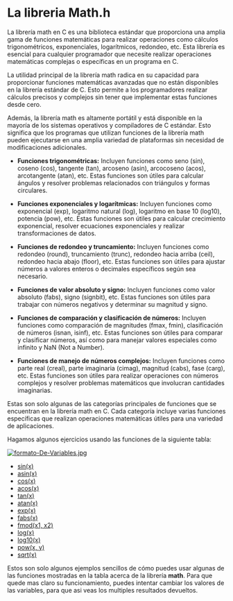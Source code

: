 # La libreria Math.h

La librería math en C es una biblioteca estándar que proporciona una amplia gama de funciones matemáticas para realizar operaciones como cálculos trigonométricos, exponenciales, logarítmicos, redondeo, etc. Esta librería es esencial para cualquier programador que necesite realizar operaciones matemáticas complejas o específicas en un programa en C.

La utilidad principal de la librería math radica en su capacidad para proporcionar funciones matemáticas avanzadas que no están disponibles en la librería estándar de C. Esto permite a los programadores realizar cálculos precisos y complejos sin tener que implementar estas funciones desde cero.

Además, la librería math es altamente portátil y está disponible en la mayoría de los sistemas operativos y compiladores de C estándar. Esto significa que los programas que utilizan funciones de la librería math pueden ejecutarse en una amplia variedad de plataformas sin necesidad de modificaciones adicionales.


- **Funciones trigonométricas:** Incluyen funciones como seno (sin), coseno (cos), tangente (tan), arcoseno (asin), arcocoseno (acos), arcotangente (atan), etc. Estas funciones son útiles para calcular ángulos y resolver problemas relacionados con triángulos y formas circulares.

- **Funciones exponenciales y logarítmicas:** Incluyen funciones como exponencial (exp), logaritmo natural (log), logaritmo en base 10 (log10), potencia (pow), etc. Estas funciones son útiles para calcular crecimiento exponencial, resolver ecuaciones exponenciales y realizar transformaciones de datos.

- **Funciones de redondeo y truncamiento:** Incluyen funciones como redondeo (round), truncamiento (trunc), redondeo hacia arriba (ceil), redondeo hacia abajo (floor), etc. Estas funciones son útiles para ajustar números a valores enteros o decimales específicos según sea necesario.

- **Funciones de valor absoluto y signo:** Incluyen funciones como valor absoluto (fabs), signo (signbit), etc. Estas funciones son útiles para trabajar con números negativos y determinar su magnitud y signo.

- **Funciones de comparación y clasificación de números:** Incluyen funciones como comparación de magnitudes (fmax, fmin), clasificación de números (isnan, isinf), etc. Estas funciones son útiles para comparar y clasificar números, así como para manejar valores especiales como infinito y NaN (Not a Number).

- **Funciones de manejo de números complejos:** Incluyen funciones como parte real (creal), parte imaginaria (cimag), magnitud (cabs), fase (carg), etc. Estas funciones son útiles para realizar operaciones con números complejos y resolver problemas matemáticos que involucran cantidades imaginarias.

Estas son solo algunas de las categorías principales de funciones que se encuentran en la librería math en C. Cada categoría incluye varias funciones específicas que realizan operaciones matemáticas útiles para una variedad de aplicaciones.

Hagamos algunos ejercicios usando las funciones de la siguiente tabla:

[![formato-De-Variables.jpg](https://i.postimg.cc/BQQf2gBC/formato-De-Variables.jpg)](https://postimg.cc/9zSkhyS4)


- [sin(x)](math1.c)
- [asin(x)](math2.c)
- [cos(x)](math3.c)
- [acos(x)](math4.c)
- [tan(x)](math5.c)
- [atan(x)](math6.c)
- [exp(x)](math7.c)
- [fabs(x)](math8.c)
- [fmod(x1, x2)](math9.c)
- [log(x)](math10.c)
- [log10(x)](math11.c)
- [pow(x, y)](math12.c)
- [sqrt(x)](math13.c)

Estos son solo algunos ejemplos sencillos de cómo puedes usar algunas de las funciones mostradas en la tabla acerca de la librería **math**. Para que quede mas claro su funcionamiento, puedes intentar cambiar los valores de las variables, para que asi veas los multiples resultados devueltos.